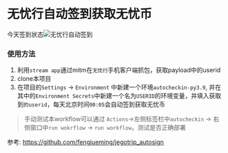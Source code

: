 # 无忧行自动签到获取无忧币
今天签到状态![无忧行自动签到](https://github.com/leo-mao/auto_checkin/workflows/autocheckin/badge.svg)

### 使用方法
1. 利用`stream app`通过mitm在`无忧行`手机客户端抓包，获取payload中的userid
2. clone本项目
3. 在项目的`Settings` -> `Environment` 中新建一个环境`autocheckin-py3.9`, 并在其中的`Environment Secrets`中新建一个名为`USERID`的环境变量，并填入获取到`的userid`，每天北京时间`00:05`会自动签到获取无忧币



> 手动测试本workflow可以通过 `Actions`->左侧标签栏中`autocheckin` -> 右侧窗口中`run wokrflow` -> `run workflow`，测试是否正确部署
 
 
 参考: 
 https://github.com/fengjueming/jegotrip_autosign

